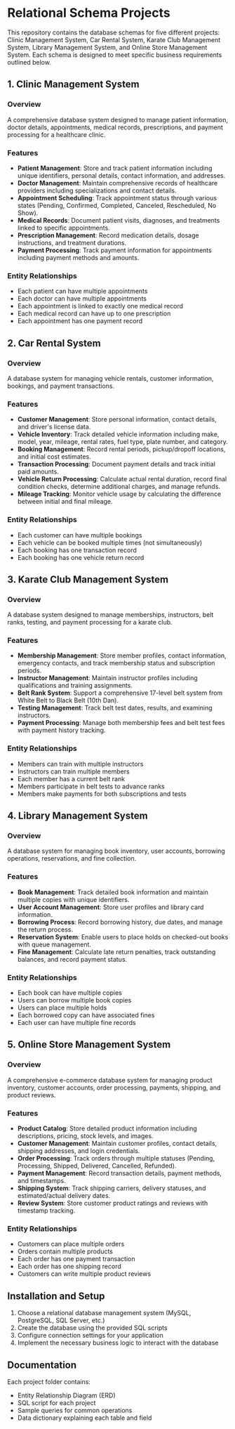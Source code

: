 # Relational Schema Projects

This repository contains the database schemas for five different projects: Clinic Management System, Car Rental System, Karate Club Management System, Library Management System, and Online Store Management System. Each schema is designed to meet specific business requirements outlined below.

## 1. Clinic Management System

### Overview
A comprehensive database system designed to manage patient information, doctor details, appointments, medical records, prescriptions, and payment processing for a healthcare clinic.

### Features
- **Patient Management**: Store and track patient information including unique identifiers, personal details, contact information, and addresses.
- **Doctor Management**: Maintain comprehensive records of healthcare providers including specializations and contact details.
- **Appointment Scheduling**: Track appointment status through various states (Pending, Confirmed, Completed, Canceled, Rescheduled, No Show).
- **Medical Records**: Document patient visits, diagnoses, and treatments linked to specific appointments.
- **Prescription Management**: Record medication details, dosage instructions, and treatment durations.
- **Payment Processing**: Track payment information for appointments including payment methods and amounts.

### Entity Relationships
- Each patient can have multiple appointments
- Each doctor can have multiple appointments
- Each appointment is linked to exactly one medical record
- Each medical record can have up to one prescription
- Each appointment has one payment record

## 2. Car Rental System

### Overview
A database system for managing vehicle rentals, customer information, bookings, and payment transactions.

### Features
- **Customer Management**: Store personal information, contact details, and driver's license data.
- **Vehicle Inventory**: Track detailed vehicle information including make, model, year, mileage, rental rates, fuel type, plate number, and category.
- **Booking Management**: Record rental periods, pickup/dropoff locations, and initial cost estimates.
- **Transaction Processing**: Document payment details and track initial paid amounts.
- **Vehicle Return Processing**: Calculate actual rental duration, record final condition checks, determine additional charges, and manage refunds.
- **Mileage Tracking**: Monitor vehicle usage by calculating the difference between initial and final mileage.

### Entity Relationships
- Each customer can have multiple bookings
- Each vehicle can be booked multiple times (not simultaneously)
- Each booking has one transaction record
- Each booking has one vehicle return record

## 3. Karate Club Management System

### Overview
A database system designed to manage memberships, instructors, belt ranks, testing, and payment processing for a karate club.

### Features
- **Membership Management**: Store member profiles, contact information, emergency contacts, and track membership status and subscription periods.
- **Instructor Management**: Maintain instructor profiles including qualifications and training assignments.
- **Belt Rank System**: Support a comprehensive 17-level belt system from White Belt to Black Belt (10th Dan).
- **Testing Management**: Track belt test dates, results, and examining instructors.
- **Payment Processing**: Manage both membership fees and belt test fees with payment history tracking.

### Entity Relationships
- Members can train with multiple instructors
- Instructors can train multiple members
- Each member has a current belt rank
- Members participate in belt tests to advance ranks
- Members make payments for both subscriptions and tests

## 4. Library Management System

### Overview
A database system for managing book inventory, user accounts, borrowing operations, reservations, and fine collection.

### Features
- **Book Management**: Track detailed book information and maintain multiple copies with unique identifiers.
- **User Account Management**: Store user profiles and library card information.
- **Borrowing Process**: Record borrowing history, due dates, and manage the return process.
- **Reservation System**: Enable users to place holds on checked-out books with queue management.
- **Fine Management**: Calculate late return penalties, track outstanding balances, and record payment status.

### Entity Relationships
- Each book can have multiple copies
- Users can borrow multiple book copies
- Users can place multiple holds
- Each borrowed copy can have associated fines
- Each user can have multiple fine records

## 5. Online Store Management System

### Overview
A comprehensive e-commerce database system for managing product inventory, customer accounts, order processing, payments, shipping, and product reviews.

### Features
- **Product Catalog**: Store detailed product information including descriptions, pricing, stock levels, and images.
- **Customer Management**: Maintain customer profiles, contact details, shipping addresses, and login credentials.
- **Order Processing**: Track orders through multiple statuses (Pending, Processing, Shipped, Delivered, Cancelled, Refunded).
- **Payment Management**: Record transaction details, payment methods, and timestamps.
- **Shipping System**: Track shipping carriers, delivery statuses, and estimated/actual delivery dates.
- **Review System**: Store customer product ratings and reviews with timestamp tracking.

### Entity Relationships
- Customers can place multiple orders
- Orders contain multiple products
- Each order has one payment transaction
- Each order has one shipping record
- Customers can write multiple product reviews

## Installation and Setup

1. Choose a relational database management system (MySQL, PostgreSQL, SQL Server, etc.)
2. Create the database using the provided SQL scripts
3. Configure connection settings for your application
4. Implement the necessary business logic to interact with the database

## Documentation

Each project folder contains:
- Entity Relationship Diagram (ERD)
- SQL script for each project 
- Sample queries for common operations
- Data dictionary explaining each table and field
